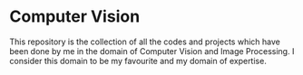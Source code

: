 # Computer Vision
This repository is the collection of all the codes and projects which have been done by me in the domain of Computer Vision and Image Processing. I consider this domain to be my favourite and my domain of expertise. 
